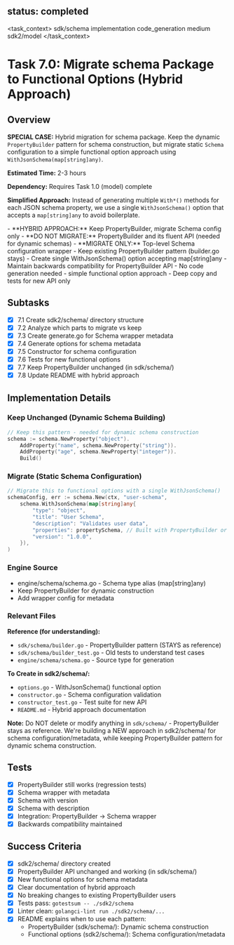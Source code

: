 ## status: completed

<task_context>
<domain>sdk/schema</domain>
<type>implementation</type>
<scope>code_generation</scope>
<complexity>medium</complexity>
<dependencies>sdk2/model</dependencies>
</task_context>

# Task 7.0: Migrate schema Package to Functional Options (Hybrid Approach)

## Overview

**SPECIAL CASE:** Hybrid migration for schema package. Keep the dynamic `PropertyBuilder` pattern for schema construction, but migrate static `Schema` configuration to a simple functional option approach using `WithJsonSchema(map[string]any)`.

**Estimated Time:** 2-3 hours

**Dependency:** Requires Task 1.0 (model) complete

**Simplified Approach:** Instead of generating multiple `With*()` methods for each JSON schema property, we use a single `WithJsonSchema()` option that accepts a `map[string]any` to avoid boilerplate.

<critical>
- **HYBRID APPROACH:** Keep PropertyBuilder, migrate Schema config only
- **DO NOT MIGRATE:** PropertyBuilder and its fluent API (needed for dynamic schemas)
- **MIGRATE ONLY:** Top-level Schema configuration wrapper
</critical>

<requirements>
- Keep existing PropertyBuilder pattern (builder.go stays)
- Create single WithJsonSchema() option accepting map[string]any
- Maintain backwards compatibility for PropertyBuilder API
- No code generation needed - simple functional option approach
- Deep copy and tests for new API only
</requirements>

## Subtasks

- [x] 7.1 Create sdk2/schema/ directory structure
- [x] 7.2 Analyze which parts to migrate vs keep
- [x] 7.3 Create generate.go for Schema wrapper metadata
- [x] 7.4 Generate options for schema metadata
- [x] 7.5 Constructor for schema configuration
- [x] 7.6 Tests for new functional options
- [x] 7.7 Keep PropertyBuilder unchanged (in sdk/schema/)
- [x] 7.8 Update README with hybrid approach

## Implementation Details

### Keep Unchanged (Dynamic Schema Building)
```go
// Keep this pattern - needed for dynamic schema construction
schema := schema.NewProperty("object").
    AddProperty("name", schema.NewProperty("string")).
    AddProperty("age", schema.NewProperty("integer")).
    Build()
```

### Migrate (Static Schema Configuration)
```go
// Migrate this to functional options with a single WithJsonSchema()
schemaConfig, err := schema.New(ctx, "user-schema",
    schema.WithJsonSchema(map[string]any{
        "type": "object",
        "title": "User Schema",
        "description": "Validates user data",
        "properties": propertySchema, // Built with PropertyBuilder or plain map
        "version": "1.0.0",
    }),
)
```

### Engine Source
- engine/schema/schema.go - Schema type alias (map[string]any)
- Keep PropertyBuilder for dynamic construction
- Add wrapper config for metadata

### Relevant Files

**Reference (for understanding):**
- `sdk/schema/builder.go` - PropertyBuilder pattern (STAYS as reference)
- `sdk/schema/builder_test.go` - Old tests to understand test cases
- `engine/schema/schema.go` - Source type for generation

**To Create in sdk2/schema/:**
- `options.go` - WithJsonSchema() functional option
- `constructor.go` - Schema configuration validation
- `constructor_test.go` - Test suite for new API
- `README.md` - Hybrid approach documentation

**Note:** Do NOT delete or modify anything in `sdk/schema/` - PropertyBuilder stays as reference. We're building a NEW approach in sdk2/schema/ for schema configuration/metadata, while keeping PropertyBuilder pattern for dynamic schema construction.

## Tests

- [x] PropertyBuilder still works (regression tests)
- [x] Schema wrapper with metadata
- [x] Schema with version
- [x] Schema with description
- [x] Integration: PropertyBuilder → Schema wrapper
- [x] Backwards compatibility maintained

## Success Criteria

- [x] sdk2/schema/ directory created
- [x] PropertyBuilder API unchanged and working (in sdk/schema/)
- [x] New functional options for schema metadata
- [x] Clear documentation of hybrid approach
- [x] No breaking changes to existing PropertyBuilder users
- [x] Tests pass: `gotestsum -- ./sdk2/schema`
- [x] Linter clean: `golangci-lint run ./sdk2/schema/...`
- [x] README explains when to use each pattern:
  - PropertyBuilder (sdk/schema/): Dynamic schema construction
  - Functional options (sdk2/schema/): Schema configuration/metadata
